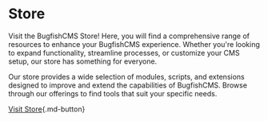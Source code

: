 # Store

Visit the BugfishCMS Store! Here, you will find a comprehensive range of resources to enhance your BugfishCMS experience. Whether you're looking to expand functionality, streamline processes, or customize your CMS setup, our store has something for everyone.

Our store provides a wide selection of modules, scripts, and extensions designed to improve and extend the capabilities of BugfishCMS. Browse through our offerings to find tools that suit your specific needs.


[Visit Store](https://store.bugfish.eu){.md-button}
